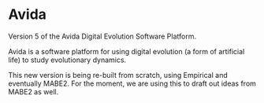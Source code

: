 # Avida
Version 5 of the Avida Digital Evolution Software Platform.

Avida is a software platform for using digital evolution (a form of artificial life)
to study evolutionary dynamics.

This new version is being re-built from scratch, using Empirical and eventually MABE2.
For the moment, we are using this to draft out ideas from MABE2 as well.
